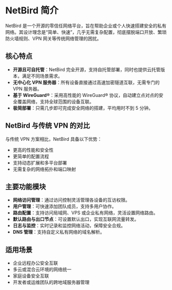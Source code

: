 # NetBird 简介

NetBird 是一个开源的零信任网络平台，旨在帮助企业或个人快速搭建安全的私有网络。其设计理念是“简单、快速”，几乎无需复杂配置，彻底摆脱端口开放、繁琐防火墙规则、VPN 网关等传统网络管理的困扰。

## 核心特点

- **开源且可自托管**：NetBird 完全开源，支持自托管部署，同时也提供云托管版本，满足不同场景需求。
- **无中心化 VPN 服务器**：所有设备直接通过高速加密隧道互联，无需专门的 VPN 服务器。
- **基于 WireGuard®**：采用高性能的 WireGuard® 协议，自动建立点对点的安全覆盖网络，支持全球范围的设备互联。
- **极简部署**：只需几步即可完成安全网络的搭建，平均用时不到 5 分钟。

## NetBird 与传统 VPN 的对比

与传统 VPN 方案相比，NetBird 具备以下优势：

- 更高的性能和安全性
- 更简单的配置流程
- 支持动态扩展和多平台部署
- 无需复杂的网络拓扑和端口映射

## 主要功能模块

- **网络访问管理**：通过访问控制灵活管理各设备的互访权限。
- **用户管理**：可快速添加团队成员，支持多用户协作。
- **路由配置**：支持访问局域网、VPS 或企业私有网络，灵活设置网络路由。
- **默认路由与出口节点**：可设置默认出口，实现互联网流量转发。
- **日志与监控**：实时记录和监控网络活动，保障安全合规。
- **DNS 管理**：支持自定义私有网络的域名解析。

## 适用场景

- 企业远程办公安全互联
- 多云或混合云环境的网络统一
- 家庭设备安全互联
- 开发者或运维团队的跨地域服务器管理

